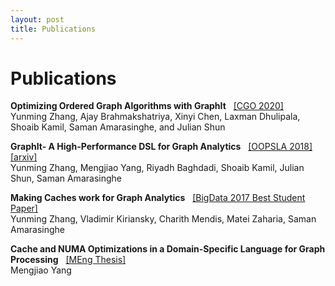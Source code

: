 ```yaml
---
layout: post
title: Publications 
---
```

Publications
============

**Optimizing Ordered Graph Algorithms with GraphIt** &nbsp; [[CGO 2020]]({{site.data.papers.og.link}})<br/>
Yunming Zhang, Ajay Brahmakshatriya, Xinyi Chen, Laxman Dhulipala, Shoaib Kamil, Saman Amarasinghe, and Julian Shun

**GraphIt- A High-Performance DSL for Graph Analytics** &nbsp; [[OOPSLA 2018]]({{site.data.papers.graphit.link}}) [[arxiv]]({{site.data.papers.graphit_arxiv.link}})  <br/>
Yunming Zhang, Mengjiao Yang, Riyadh Baghdadi, Shoaib Kamil, Julian Shun, Saman Amarasinghe

**Making Caches work for Graph Analytics** &nbsp; [[BigData 2017 Best Student Paper]]({{site.data.papers.cagra.link}})  <br/> 
Yunming Zhang,  Vladimir Kiriansky, Charith Mendis, Matei Zaharia, Saman Amarasinghe

**Cache and NUMA Optimizations in a Domain-Specific Language for Graph Processing** &nbsp; [[MEng Thesis]]({{site.data.papers.mengjiao_thesis.link}}) <br/>
Mengjiao Yang



